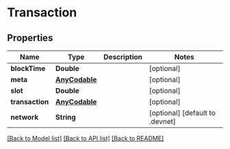 # Transaction

## Properties
Name | Type | Description | Notes
------------ | ------------- | ------------- | -------------
**blockTime** | **Double** |  | [optional] 
**meta** | [**AnyCodable**](.md) |  | [optional] 
**slot** | **Double** |  | [optional] 
**transaction** | [**AnyCodable**](.md) |  | [optional] 
**network** | **String** |  | [optional] [default to .devnet]

[[Back to Model list]](../README.md#documentation-for-models) [[Back to API list]](../README.md#documentation-for-api-endpoints) [[Back to README]](../README.md)


